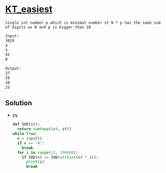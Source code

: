 # [KT_easiest](https://open.kattis.com/problems/easiest)

```en
Single int number p which is minimal number st N * p has the same sum of digits as N and p is bigger than 10
```

```txt
Input:
3029
4
5
42
0

Output:
37
28
28
25
```

## Solution

* py

  ```py
  def SOD(st):
    return sum(map(int, st))
  while True:
    n = input()
    if n == '0':
      break
    for i in range(11, 100000):
      if SOD(n) == SOD(str(int(n) * i)):
        print(i)
        break
  ```

